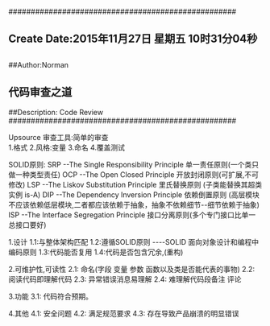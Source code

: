 ###################################################
## Create Date:2015年11月27日 星期五 10时31分04秒<br />
##
##Author:Norman<br />
## 代码审查之道<br />
##Description:  Code Review<br />
###################################################

Upsource 审查工具:简单的审查<br />
  1.格式
  2.风格:变量
  3.命名
  4.覆盖测试

SOLID原则:
  SRP  --The Single Responsibility Principle  单一责任原则(一个类只做一种类型责任)
  OCP  --The Open Closed Principle  开放封闭原则(可扩展,不可修改)
  LSP  --The Liskov Substitution Principle 里氏替换原则 (子类能替换其超类实例 is-A)
  DIP  --The Dependency Inversion Principle 依赖倒置原则 (高层模块不应该依赖低层模块,二者都应该依赖于抽象，抽象不依赖细节--细节依赖于抽象)
  ISP  --The Interface Segregation Principle 接口分离原则(多个专门接口比单一总接口要好)
 
 
1.设计
  1.1:与整体架构匹配
  1.2:遵循SOLID原则 ----SOLID 面向对象设计和编程中编码原则
  1.3:代码能否复用
  1.4:代码是否包含冗余,(重构)


2.可维护性,可读性
  2.1: 命名(字段 变量 参数 函数以及类是否能代表的事物)
  2.2: 阅读代码即理解代码
  2.3: 异常错误消息易理解
  2.4: 难理解代码段备注 评论

3.功能
  3.1: 代码符合预期。


4.其他
  4.1: 安全问题
  4.2: 满足规范要求
  4.3: 存在导致产品崩溃的明显错误
